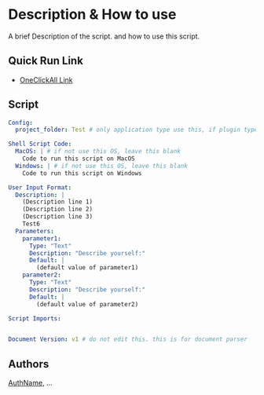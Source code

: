 # Description & How to use
A brief Description of the script. and how to use this script.

## Quick Run Link
- [OneClickAll Link](http://oneclickall.com/your-script)

## Script
```yaml
Config:
  project_folder: Test # only application type use this, if plugin type, leave this blank

Shell Script Code:
  MacOS: | # if not use this OS, leave this blank
    Code to run this script on MacOS
  Windows: | # if not use this OS, leave this blank
    Code to run this script on Windows

User Input Format:
  Description: |
    (Description line 1)
    (Description line 2)
    (Description line 3)
    Test6
  Parameters:
    parameter1:
      Type: "Text"
      Description: "Describe yourself:"
      Default: |
        (default value of parameter1)
    parameter2:
      Type: "Text"
      Description: "Describe yourself:"
      Default: |
        (default value of parameter2)

Script Imports:


Document Version: v1 # do not edit this. this is for document parser

```

## Authors
[AuthName](http://oneclickall.com/your-script), ...